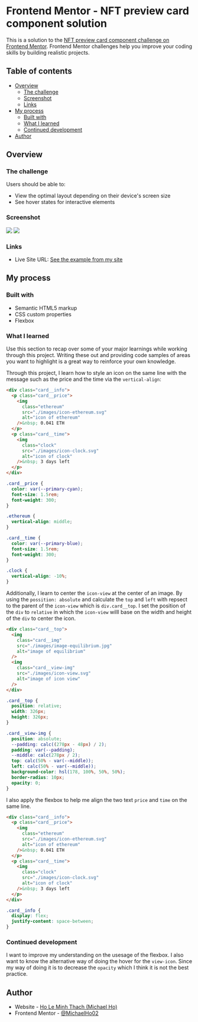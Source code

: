 # Frontend Mentor - NFT preview card component solution

This is a solution to the [NFT preview card component challenge on Frontend Mentor](https://www.frontendmentor.io/challenges/nft-preview-card-component-SbdUL_w0U). Frontend Mentor challenges help you improve your coding skills by building realistic projects.

## Table of contents

- [Overview](#overview)
  - [The challenge](#the-challenge)
  - [Screenshot](#screenshot)
  - [Links](#links)
- [My process](#my-process)
  - [Built with](#built-with)
  - [What I learned](#what-i-learned)
  - [Continued development](#continued-development)
- [Author](#author)

## Overview

### The challenge

Users should be able to:

- View the optimal layout depending on their device's screen size
- See hover states for interactive elements

### Screenshot

![](./screenshots/my-desktop-design.png)
![](./screenshots/my-mobile-design.png)

### Links

- Live Site URL: [See the example from my site](https://michaelho02.github.io/Frontend_Mentor-NFT_preview_card_component/)

## My process

### Built with

- Semantic HTML5 markup
- CSS custom properties
- Flexbox

### What I learned

Use this section to recap over some of your major learnings while working through this project. Writing these out and providing code samples of areas you want to highlight is a great way to reinforce your own knowledge.

Through this project, I learn how to style an icon on the same line with the message such as the price and the time via the `vertical-align`:

```html
<div class="card__info">
  <p class="card__price">
    <img
      class="ethereum"
      src="./images/icon-ethereum.svg"
      alt="icon of ethereum"
    />&nbsp; 0.041 ETH
  </p>
  <p class="card__time">
    <img
      class="clock"
      src="./images/icon-clock.svg"
      alt="icon of clock"
    />&nbsp; 3 days left
  </p>
</div>
```

```css
.card__price {
  color: var(--primary-cyan);
  font-size: 1.5rem;
  font-weight: 300;
}

.ethereum {
  vertical-align: middle;
}

.card__time {
  color: var(--primary-blue);
  font-size: 1.5rem;
  font-weight: 300;
}

.clock {
  vertical-align: -10%;
}
```

Additionally, I learn to center the `icon-view` at the center of an image. By using the `possition: absolute` and calculate the `top` and `left` with repsect to the parent of the `icon-view` which is `div.card__top`. I set the position of the `div` to `relative` in which the `icon-view` willl base on the width and height of the `div` to center the icon.

```html
<div class="card__top">
  <img
    class="card__img"
    src="./images/image-equilibrium.jpg"
    alt="image of equilibrium"
  />
  <img
    class="card__view-img"
    src="./images/icon-view.svg"
    alt="image of icon view"
  />
</div>
```

```css
.card__top {
  position: relative;
  width: 326px;
  height: 326px;
}

.card__view-img {
  position: absolute;
  --padding: calc((278px - 48px) / 2);
  padding: var(--padding);
  --middle: calc(278px / 2);
  top: calc(50% - var(--middle));
  left: calc(50% - var(--middle));
  background-color: hsl(178, 100%, 50%, 50%);
  border-radius: 10px;
  opacity: 0;
}
```

I also apply the flexbox to help me align the two text `price` and `time` on the same line.

```html
<div class="card__info">
  <p class="card__price">
    <img
      class="ethereum"
      src="./images/icon-ethereum.svg"
      alt="icon of ethereum"
    />&nbsp; 0.041 ETH
  </p>
  <p class="card__time">
    <img
      class="clock"
      src="./images/icon-clock.svg"
      alt="icon of clock"
    />&nbsp; 3 days left
  </p>
</div>
```

```css
.card__info {
  display: flex;
  justify-content: space-between;
}
```

### Continued development

I want to improve my understanding on the usesage of the flexbox. I also want to know the alternative way of doing the hover for the `view-icon`. Since my way of doing it is to decrease the `opacity` which I think it is not the best practice.

## Author

- Website - [Ho Le Minh Thach (Michael Ho)](https://github.com/MichaelHo02)
- Frontend Mentor - [@MichaelHo02](https://www.frontendmentor.io/profile/MichaelHo02)
